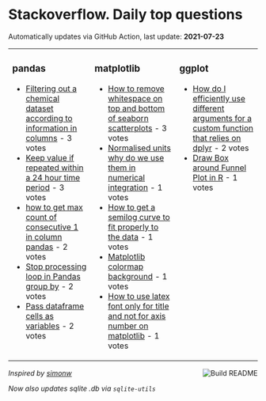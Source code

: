 # Stackoverflow. Daily top questions 

Automatically updates via GitHub Action, last update: **<!-- date starts -->2021-07-23<!-- date ends -->**


<table><tr><td valign="top" width="33%">

### pandas
<!-- pandas starts -->
* [Filtering out a chemical dataset according to information in columns](https://stackoverflow.com/questions/68498508/filtering-out-a-chemical-dataset-according-to-information-in-columns) - 3 votes
* [Keep value if repeated within a 24 hour time period](https://stackoverflow.com/questions/68499149/keep-value-if-repeated-within-a-24-hour-time-period) - 3 votes
* [how to get max count of consecutive 1 in column pandas](https://stackoverflow.com/questions/68497283/how-to-get-max-count-of-consecutive-1-in-column-pandas) - 2 votes
* [Stop processing loop in Pandas group by](https://stackoverflow.com/questions/68500239/stop-processing-loop-in-pandas-group-by) - 2 votes
* [Pass dataframe cells as variables](https://stackoverflow.com/questions/68496342/pass-dataframe-cells-as-variables) - 2 votes
<!-- pandas ends -->
</td><td valign="top" width="34%">


### matplotlib
<!-- matplotlib starts -->
* [How to remove whitespace on top and bottom of seaborn scatterplots](https://stackoverflow.com/questions/68498735/how-to-remove-whitespace-on-top-and-bottom-of-seaborn-scatterplots) - 3 votes
* [Normalised units why do we use them in numerical integration](https://stackoverflow.com/questions/68500704/normalised-units-why-do-we-use-them-in-numerical-integration) - 1 votes
* [How to get a semilog curve to fit properly to the data](https://stackoverflow.com/questions/68497687/how-to-get-a-semilog-curve-to-fit-properly-to-the-data) - 1 votes
* [Matplotlib colormap background](https://stackoverflow.com/questions/68495602/matplotlib-colormap-background) - 1 votes
* [How to use latex font only for title and not for axis number on matplotlib](https://stackoverflow.com/questions/68500765/how-to-use-latex-font-only-for-title-and-not-for-axis-number-on-matplotlib) - 1 votes
<!-- matplotlib ends -->
</td><td valign="top" width="34%">


### ggplot
<!-- ggplot2 starts -->
* [How do I efficiently use different arguments for a custom function that relies on dplyr](https://stackoverflow.com/questions/68499728/how-do-i-efficiently-use-different-arguments-for-a-custom-function-that-relies-o) - 2 votes
* [Draw Box around Funnel Plot in R](https://stackoverflow.com/questions/68495732/draw-box-around-funnel-plot-in-r) - 1 votes
<!-- ggplot2 ends -->
</td></tr></table>

<a href="https://github.com/hp0404/hp0404/actions"><img src="https://github.com/hp0404/hp0404/workflows/Build%20README/badge.svg" align="right" alt="Build README"></a> <p>*Inspired by  [simonw](https://github.com/simonw/simonw)*</p> <p> *Now also updates sqlite .db via `sqlite-utils`* </p>
